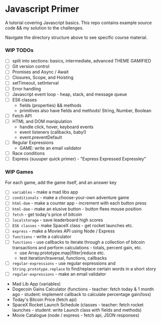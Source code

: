 # Javascript Primer

A tutorial covering Javascript basics. This repo contains example source code && my solution to
the challenges.

Navigate the directory structure above to see specific course material.

### WIP TODOs

- [ ] split into sections: basics, intermediate, advanced THEME GAMIFIED
- [ ] Git version control
- [ ] Promises and Async / Await
- [ ] Closures, Scope, and Hoisting
- [ ] setTimeout, setInterval
- [ ] Error handling
- [ ] Javascript event loop - heap, stack, and message queue
- [ ] ES6 classes
    - fields (properties) && methods
    - primitives also have fields and methods! String, Number, Boolean
- [ ] Fetch API
- [ ] HTML and DOM manipulation
    - handle click, hover, keyboard events
    - event listeners (callbacks, baby!)
    - event.preventDefault
- [ ] Regular Expressions
    - GAME: write an email validator
- [ ] Race conditions
- [ ] Express (suuuper quick primer) - "Express Expressed Expressley"

### WIP Games

For each game, add the game itself, and an answer key

- [ ] `variables` - make a mad libs app
- [ ] `conditionals` - make a choose-your-own adventure game
- [ ] `html-dom` - make a counter app - increment with each button press
- [ ] `html-dom` - make an elusive button - button flees mouse position
- [ ] `fetch` - get today's price of bitcoin
- [ ] `localstorage` - save leaderboard high scores
- [ ] `ES6 classes` - make SpaceX class - get rocket launches etc.
- [ ] `express` - make a Movies API using Node / Express
- [ ] `functions` - write a calculator
- [ ] `functions` - use callbacks to iterate through a collection of bitcoin transactions and perform calculations - totals, percent gain, etc.
    - use Array.prototype.map|filter|reduce etc.
    - test iteration/traversal, functions, callbacks
- [ ] `regular-expressions` - use regular expressions and `String.prototype.replace` to find/replace certain words in a short story
- [ ] `regular-expressions` - make an email validator

- Mad Lib App (variables)
- Dogecoin Gains Calculator (functions - teacher: fetch today & 1 month ago - student: implement callback to calculate percentage gain/loss)
- Today's Bitcoin Price (fetch api)
- SpaceX Rocket Launch Schedule (classes - teacher: fetch rocket launches - student: write Launch class with fields and methods)
- Movie Catalogue (node / express - fetch api, JSON responses)
